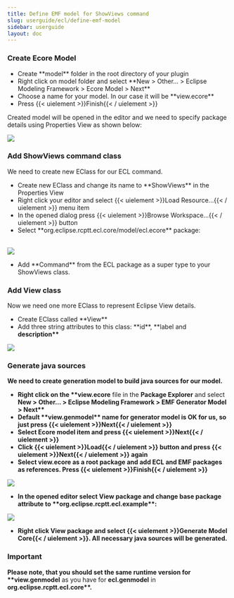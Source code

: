 ```yaml
---
title: Define EMF model for ShowViews command
slug: userguide/ecl/define-emf-model
sidebar: userguide
layout: doc
---
```


### Create Ecore Model

<ul>
<li>Create **model** folder in the root directory of your plugin</li>
<li>Right click on model folder and select **New > Other... > Eclipse Modeling Framework > Ecore Model > Next**</li>
<li>Choose a name for your model. In our case it will be **view.ecore**</li>
<li>Press {{< uielement >}}Finish{{< / uielement >}}</li>
</ul>

Created model will be opened in the editor and we need to specify package details using Properties View as shown below:

<div class="screenshot">
  <img src="{{site.url}}/shared/img/screenshot-new-command-guide-2.png"></img>
</div>

### Add ShowViews command class

We need to create new EClass for our ECL command.
<ul>
<li>Create new EClass and change its name to **ShowViews** in the Properties View</li>
<li>Right click your editor and select {{< uielement >}}Load Resource...{{< / uielement >}} menu item</li>
<li>In the opened dialog press {{< uielement >}}Browse Workspace...{{< / uielement >}} button</li>
<li>Select **org.eclipse.rcptt.ecl.core/model/ecl.ecore** package:</li>
</ul>
<br>

<div class="screenshot">
  <img src="{{site.url}}/shared/img/screenshot-new-command-guide-3.png"></img>
</div>
<ul>
<li>Add **Command** from the ECL package as a super type to your ShowViews class.</li>
</ul>

### Add View class

Now we need one more EClass to represent Eclipse View details.
<ul>
<li>Create EClass called **View**</li>
<li>Add three string attributes to this class: **id**, **label</b> and <b>description**</li>
</ul>

<div class="screenshot">
  <img src="{{site.url}}/shared/img/screenshot-new-command-guide-4.png"></img>
</div>

### Generate java sources

We need to create generation model to build java sources for our model.
<ul>
<li>Right click on the **view.ecore</b> file in the <b>Package Explorer</b> and select <b>New > Other... > Eclipse Modeling Framework > EMF Generator Model > Next**</li>
<li>Default **view.genmodel** name for generator model is OK for us, so just press {{< uielement >}}Next{{< / uielement >}}</li>
<li>Select Ecore model item and press {{< uielement >}}Next{{< / uielement >}}</li>
<li>Click {{< uielement >}}Load{{< / uielement >}} button and press {{< uielement >}}Next{{< / uielement >}} again</li>
<li>Select view.ecore as a root package and add ECL and EMF packages as references. Press {{< uielement >}}Finish{{< / uielement >}}</li>
</ul>

<div class="screenshot">
  <img src="{{site.url}}/shared/img/screenshot-new-command-guide-5.png"></img>
</div>
<ul>
<li>In the opened editor select View package and change base package attribute to **org.eclipse.rcptt.ecl.example**:</li>
</ul>

<div class="screenshot">
  <img src="{{site.url}}/shared/img/screenshot-new-command-guide-6.png"></img>
</div>

<ul>
<li>Right click View package and select {{< uielement >}}Generate Model Core{{< / uielement >}}. All necessary java sources will be generated.</li>
</ul>

<div class="panel panel-warning">
<div class="panel-heading">
    <h3 class="panel-title">Important</h3>
  </div>
  <div class="panel-body">
    Please note, that you should set the same runtime version for **view.genmodel</b> as you have for <b>ecl.genmodel</b> in <b>org.eclipse.rcptt.ecl.core**.
 </div>
</div>
